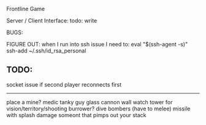 Frontline Game

Server / Client Interface:
todo: write

BUGS:


FIGURE OUT:
when I run into ssh issue I need to:
eval "$(ssh-agent -s)"
ssh-add ~/.ssh/id_rsa_personal

TODO:
--




socket issue if second player reconnects first

----



place a mine?
medic
tanky guy
glass cannon
wall
watch tower for vision/territory/shooting
burrower?
dive bombers (have to melee)
missile with splash damage
someont that pimps out your stack
